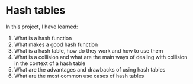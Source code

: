 # Hash tables

In this project, I have learned:

1. What is a hash function
2. What makes a good hash function
3. What is a hash table, how do they work and how to use them
4. What is a collision and what are the main ways of dealing with collision in the context of a hash table
5. What are the advantages and drawbacks of using hash tables
6. What are the most common use cases of hash tables  
